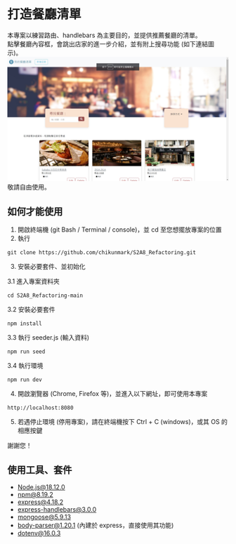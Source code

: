 # 打造餐廳清單
本專案以練習路由、handlebars 為主要目的，並提供推薦餐廳的清單。  
點擊餐廳內容框，會跳出店家的進一步介紹，並有附上搜尋功能 (如下連結圖示)。  
![簡圖](readme_pics/example_3.jpg)  
敬請自由使用。

## 如何才能使用
1. 開啟終端機 (git Bash / Terminal / console)，並 cd 至您想擺放專案的位置
2. 執行

```
git clone https://github.com/chikunmark/S2A8_Refactoring.git
```
3. 安裝必要套件、並初始化  

3.1 進入專案資料夾
```
cd S2A8_Refactoring-main
```
3.2 安裝必要套件
```
npm install
```
3.3 執行 seeder.js (輸入資料)
```
npm run seed
```
3.4 執行環境
```
npm run dev
```  
4. 開啟瀏覽器 (Chrome, Firefox 等)，並進入以下網址，即可使用本專案
```
http://localhost:8080
```
5. 若遇停止環境 (停用專案)，請在終端機按下 Ctrl + C (windows)，或其 OS 的相應按鍵

謝謝您！

## 使用工具、套件
* Node.js@18.12.0
* npm@8.19.2
* express@4.18.2
* express-handlebars@3.0.0
* mongoose@5.9.13
* body-parser@1.20.1 (內建於 express，直接使用其功能)
* dotenv@16.0.3
